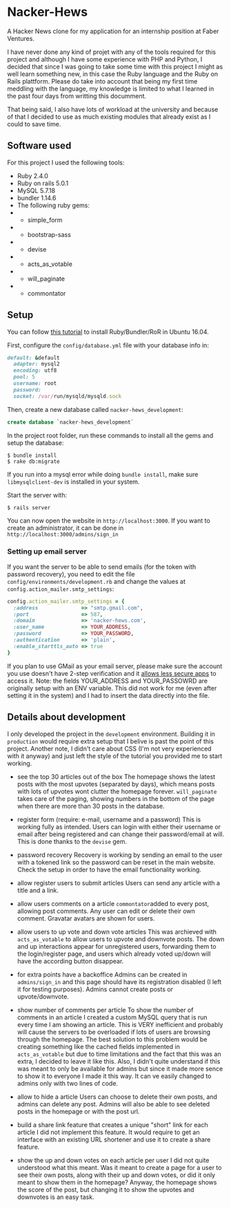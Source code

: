 # Nacker-Hews
A Hacker News clone for my application for an internship position at Faber Ventures.

I have never done any kind of projet with any of the tools required for this project and although I have some experience with PHP and Python, I decided that since I was going to take some time with this project I might as well learn something new, in this case the Ruby language and the Ruby on Rails plattform. Please do take into account that being my first time meddling with the language, my knowledge is limited to what I learned in the past four days from writting this documment.

That being said, I also have lots of workload at the university and because of that I decided to use as much existing modules that already exist as I could to save time.

## Software used
For this project I used the following tools:
- Ruby 2.4.0
- Ruby on rails 5.0.1
- MySQL 5.7.18
- bundler 1.14.6
- The following ruby gems:
- - simple_form
- - bootstrap-sass
- - devise
- - acts_as_votable
- - will_paginate
- - commontator

## Setup
You can follow [this tutorial](https://gorails.com/setup/ubuntu/16.04) to install Ruby/Bundler/RoR in Ubuntu 16.04.

First, configure the `config/database.yml` file with your database info in:

```ruby
default: &default
  adapter: mysql2
  encoding: utf8
  pool: 5
  username: root
  password: 
  socket: /var/run/mysqld/mysqld.sock
```

Then, create a new database called `nacker-hews_development`:

```sql
create database `nacker-hews_development`
```

In the project root folder, run these commands to install all the gems and setup the database:

```console
$ bundle install
$ rake db:migrate
```
If you run into a mysql error while doing `bundle install`, make sure `libmysqlclient-dev` is installed in your system.

Start the server with:

```console
$ rails server
```

You can now open the website in `http://localhost:3000`. If you want to create an administrator, it can be done in `http://localhost:3000/admins/sign_in`

### Setting up email server
If you want the server to be able to send emails (for the token with password recovery), you need to edit the file `config/environments/development.rb` and change the values at `config.action_mailer.smtp_settings`:

```ruby
config.action_mailer.smtp_settings = {
  :address              => "smtp.gmail.com",
  :port                 => 587,
  :domain               => 'nacker-hews.com',
  :user_name            => YOUR_ADDRESS,
  :password             => YOUR_PASSWORD,
  :authentication       => 'plain',
  :enable_starttls_auto => true
}
```
If you plan to use GMail as your email server, please make sure the account you use doesn't have 2-step verification and it [allows less secure apps](https://www.google.com/settings/security/lesssecureapps) to access it.
Note: the fields YOUR_ADDRESS and YOUR_PASSOWRD are originally setup with an ENV variable. This did not work for me (even after setting it in the system) and I had to insert the data directly into the file.

## Details about development
I only developed the project in the `development` environment. Building it in `production` would require extra setup that I belive is past the point of this project.
Another note, I didn't care about CSS (I'm not very experienced with it anyway) and just left the style of the tutorial you provided me to start working.

- see the top 30 articles out of the box
The homepage shows the latest posts with the most upvotes (separated by days), which means posts with lots of upvotes wont clutter the homepage forever. `will_paginate` takes care of the paging, showing numbers in the bottom of the page when there are more than 30 posts in the database.

- register form (require: e-mail, username and a password)
This is working fully as intended. Users can login with either their username or email after being registered and can change their password/email at will. This is done thanks to the `devise` gem.

- password recovery
Recovery is working by sending an email to the user with a tokened link so the password can be reset in the main website. Check the setup in order to have the email functionality working.

- allow register users to submit articles
Users can send any article with a title and a link.

- allow users comments on a article
`commontator`added to every post, allowing post comments. Any user can edit or delete their own comment. Gravatar avatars are shown for users.

- allow users to up vote and down vote articles
This was archieved with `acts_as_votable` to allow users to upvote and downvote posts. The down and up interactions appear for unregistered users, forwarding them to the login/register page, and users which already voted up/down will have the according button disappear.

- for extra points have a backoffice
Admins can be created in `admins/sign_in` and this page should have its registration disabled (I left it for testing purposes). Admins cannot create posts or upvote/downvote.

- show number of comments per article
To show the number of comments in an article I created a custom MySQL query that is run every time I am showing an article. This is VERY inefficient and probably will cause the servers to be overloaded if lots of users are browsing through the homepage. The best solution to this problem would be creating something like the cached fields implemented in `acts_as_votable` but due to time limitations and the fact that this was an extra, I decided to leave it like this. Also, I didn't quite understand if this was meant to only be available for admins but since it made more sence to show it to everyone I made it this way. It can ve easily changed to admins only with two lines of code.

- allow to hide a article
Users can choose to delete their own posts, and admins can delete any post. Admins will also be able to see deleted posts in the homepage or with the post url.

- build a share link feature that creates a unique "short" link for each article
I did not implement this feature. It would require to get an interface with an existing URL shortener and use it to create a share feature.

- show the up and down votes on each article per user
I did not quite understood what this meant. Was it meant to create a page for a user to see their own posts, along with their up and down votes, or did it only meant to show them in the homepage? Anyway, the homepage shows the score of the post, but changing it to show the upvotes and downvotes is an easy task.
